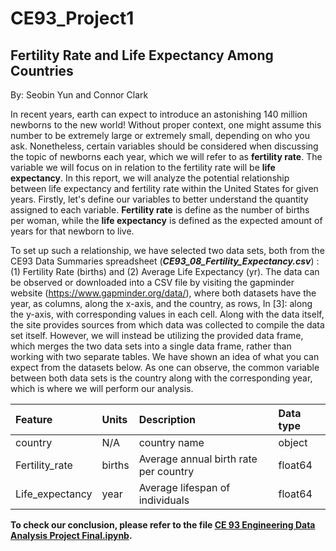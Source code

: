 # CE93_Project1

## Fertility Rate and Life Expectancy Among Countries
By: Seobin Yun and Connor Clark


In recent years, earth can expect to introduce an astonishing 140 million
newborns to the new world! Without proper context, one might assume this
number to be extremely large or extremely small, depending on who you ask.
Nonetheless, certain variables should be considered when discussing the topic of
newborns each year, which we will refer to as **fertility rate**. The variable we will
focus on in relation to the fertility rate will be **life expectancy**. In this report, we
will analyze the potential relationship between life expectancy and fertility rate
within the United States for given years.
Firstly, let's define our variables to better understand the quantity assigned to
each variable. **Fertility rate** is define as the number of births per woman, while
the **life expectancy** is defined as the expected amount of years for that newborn
to live. 

To set up such a relationship, we have selected two data sets, both from
the CE93 Data Summaries spreadsheet (***CE93_08_Fertility_Expectancy.csv***) : (1) Fertility Rate (births) and (2) Average
Life Expectancy (yr). The data can be observed or downloaded into a CSV file by
visiting the gapminder website (https://www.gapminder.org/data/), where both
datasets have the year, as columns, along the x-axis, and the country, as rows, In [3]:
along the y-axis, with corresponding values in each cell. Along with the data
itself, the site provides sources from which data was collected to compile the
data set itself. However, we will instead be utilizing the provided data frame,
which merges the two data sets into a single data frame, rather than working
with two separate tables.
We have shown an idea of what you can expect from the datasets below. As one
can observe, the common variable between both data sets is the country along
with the corresponding year, which is where we will perform our analysis.

|Feature|Units|Description|Data type|
|:-|:-|:-|:-|
|country|N/A|country name|object|
|Fertility_rate|births|Average annual birth rate per country|float64|
|Life_expectancy|year|Average lifespan of individuals |float64|

**To check our conclusion, please refer to the file [CE 93 Engineering Data Analysis Project Final.ipynb](https://github.com/SeobinYun/Berkeley_CE93_Project1/blob/master/CE%2093%20Engineering%20Data%20Analysis%20Project%20Final.ipynb).**
